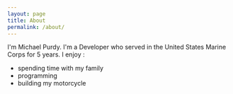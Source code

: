 ```yaml
---
layout: page
title: About
permalink: /about/
---
```


I'm Michael Purdy.  I'm a Developer who served in the United States Marine Corps for 5 years.  I enjoy :

*   spending time with my family
*   programming
*   building my motorcycle
